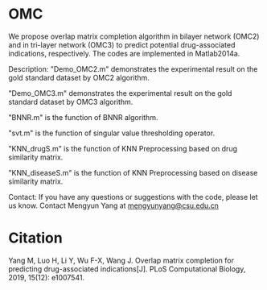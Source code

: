 # OMC

We propose overlap matrix completion algorithm in bilayer network (OMC2) and in tri-layer network (OMC3) to predict potential drug-associated indications, respectively. The codes are implemented in Matlab2014a.

Description: 
"Demo_OMC2.m" demonstrates the experimental result on the gold standard dataset by OMC2 algorithm.

"Demo_OMC3.m" demonstrates the experimental result on the gold standard dataset by OMC3 algorithm.

"BNNR.m" is the function of BNNR algorithm.

"svt.m" is the function of singular value thresholding operator.

"KNN_drugS.m" is the function of KNN Preprocessing based on drug similarity matrix.

"KNN_diseaseS.m" is the function of KNN Preprocessing based on disease similarity matrix.

Contact:
If you have any questions or suggestions with the code, please let us know. 
Contact Mengyun Yang at mengyunyang@csu.edu.cn

# Citation

Yang M, Luo H, Li Y, Wu F-X, Wang J. Overlap matrix completion for predicting drug-associated indications[J]. PLoS Computational Biology, 2019, 15(12): e1007541.
